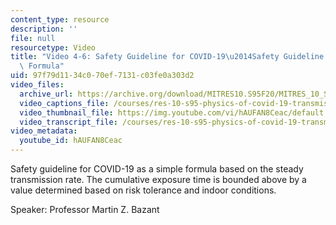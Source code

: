```yaml
---
content_type: resource
description: ''
file: null
resourcetype: Video
title: "Video 4-6: Safety Guideline for COVID-19\u2014Safety Guideline as a Simple\
  \ Formula"
uid: 97f79d11-34c0-70ef-7131-c03fe0a303d2
video_files:
  archive_url: https://archive.org/download/MITRES10.S95F20/MITRES_10_S95F20_0406_300k.mp4
  video_captions_file: /courses/res-10-s95-physics-of-covid-19-transmission-fall-2020/acea1d1aea985e75bea44045f8b9edd4_hAUFAN8Ceac.vtt
  video_thumbnail_file: https://img.youtube.com/vi/hAUFAN8Ceac/default.jpg
  video_transcript_file: /courses/res-10-s95-physics-of-covid-19-transmission-fall-2020/07aad0fd9a12e829e1511b9c461efec7_hAUFAN8Ceac.pdf
video_metadata:
  youtube_id: hAUFAN8Ceac
---
```


Safety guideline for COVID-19 as a simple formula based on the steady transmission rate. The cumulative exposure time is bounded above by a value determined based on risk tolerance and indoor conditions.

Speaker: Professor Martin Z. Bazant